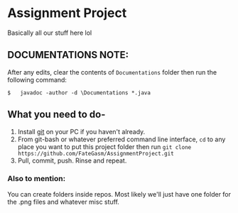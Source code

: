 # Assignment Project

Basically all our stuff here lol

## DOCUMENTATIONS NOTE:

After any edits, clear the contents of `Documentations` folder then run the following command:

`$   javadoc -author -d \Documentations *.java`



## What you need to do-

1. Install [git](https://git-scm.com/downloads) on your PC if you haven't already.
2. From git-bash or whatever preferred command line interface, `cd` to any place you want to put this project folder then run
`git clone https://github.com/FateGasm/AssignmentProject.git` 
3. Pull, commit, push. Rinse and repeat.

### Also to mention:

You can create folders inside repos. Most likely we'll just have one folder for the .png files and whatever misc stuff.